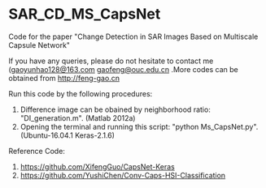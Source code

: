 # SAR_CD_MS_CapsNet
Code for the paper "Change Detection in SAR Images Based on Multiscale Capsule Network"

If you have any queries, please do not hesitate to contact me (gaoyunhao128@163.com  gaofeng@ouc.edu.cn .More codes can be obtained from http://feng-gao.cn 

Run this code by the following procedures:

1. Difference image can be obained by neighborhood ratio: "DI_generation.m". (Matlab 2012a)
2. Opening the terminal and running this script: "python Ms_CapsNet.py". (Ubuntu-16.04.1  Keras-2.1.6)


Reference Code:

1. https://github.com/XifengGuo/CapsNet-Keras
2. https://github.com/YushiChen/Conv-Caps-HSI-Classification
